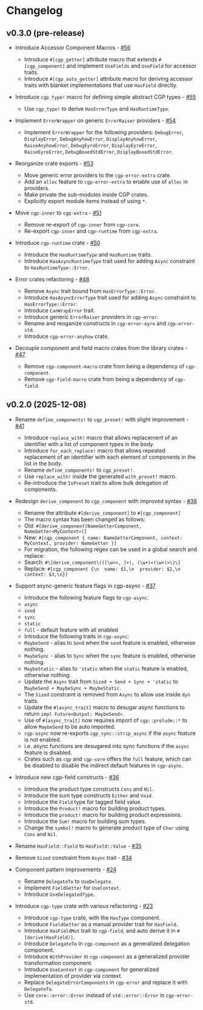 # Changelog

## v0.3.0 (pre-release)

- Introduce Accessor Component Macros - [#56](https://github.com/contextgeneric/cgp/pull/55)
    - Introduce `#[cgp_getter]` attribute macro that extends `#[cgp_component]` and implement
      `UseFields` and `UseField` for accessor traits.
    - Introduce `#[cgp_auto_getter]` attribute macro for deriving accessor traits with
      blanket implementations that use `HasField` directly.

- Introduce `cgp_type!` macro for defining simple abstract CGP types - [#55](https://github.com/contextgeneric/cgp/pull/55)
    - Use `cgp_type!` to derive `HasErrorType` and `HasRuntimeType`.

- Implement `ErrorWrapper` on generic `ErrorRaiser` providers - [#54](https://github.com/contextgeneric/cgp/pull/54)
    - Implement `ErrorWrapper` for the following providers: `DebugError`, `DisplayError`,
      `DebugAnyhowError`, `DisplayAnyhowError`, `RaiseAnyhowError`,
      `DebugEyreError`, `DisplayEyreError`, `RaiseEyreError`,
      `DebugBoxedStdError`, `DisplayBoxedStdError`.

- Reorganize crate exports - [#53](https://github.com/contextgeneric/cgp/pull/53)
    - Move generic error providers to the `cgp-error-extra` crate.
    - Add an `alloc` feature to `cgp-error-extra` to enable use of `alloc` in providers.
    - Make private the sub-modules inside CGP crates.
    - Explicitly export module items instead of using `*`.

- Move `cgp-inner` to `cgp-extra` - [#51](https://github.com/contextgeneric/cgp/pull/51)
    - Remove re-export of `cgp-inner` from `cgp-core`.
    - Re-export `cgp-inner` and `cgp-runtime` from `cgp-extra`.

- Introduce `cgp-runtime` crate - [#50](https://github.com/contextgeneric/cgp/pull/50)
    - Introduce the `HasRuntimeType` and `HasRuntime` traits.
    - Introduce `HasAsyncRuntimeType` trait used for adding `Async` constraint to `HasRuntimeType::Error`.

- Error crates refactoring - [#48](https://github.com/contextgeneric/cgp/pull/48)
    - Remove `Async` trait bound from `HasErrorType::Error`.
    - Introduce `HasAsyncErrorType` trait used for adding `Async` constraint to `HasErrorType::Error`.
    - Introduce `CanWrapError` trait.
    - Introduce generic `ErrorRaiser` providers in `cgp-error`.
    - Rename and reoganize constructs in `cgp-error-eyre` and `cgp-error-std`.
    - Introduce `cgp-error-anyhow` crate.

- Decouple component and field macro crates from the library crates - [#47](https://github.com/contextgeneric/cgp/pull/47)
    - Remove `cgp-component-macro` crate from being a dependency of `cgp-component`.
    - Remove `cgp-field-macro` crate from being a dependency of `cgp-field`.

## v0.2.0 (2025-12-08)

- Rename `define_components!` to `cgp_preset!` with slight improvement - [#41](https://github.com/contextgeneric/cgp/pull/41)
    - Introduce `replace_with!` macro that allows replacement of an identifier with a list of component types in the body.
    - Introduce `for_each_replace!` macro that allows repeated replacement of an identifier with each element of components in the list in the body.
    - Rename `define_components!` to `cgp_preset!`.
    - Use `replace_with!` inside the generated `with_preset!` macro.
    - Re-introduce the `IsPreset` trait to allow bulk delegation of components.


- Redesign `derive_component` to `cgp_component` with improved syntax - [#38](https://github.com/contextgeneric/cgp/pull/38)
    - Rename the attribute `#[derive_component]` to `#[cgp_component]`
    - The macro syntax has been changed as follows:
    - Old: `#[derive_component(NameGetterComponent, NameGetter<MyContext>)]`
    - New: `#[cgp_component { name: NameGetterComponent, context: MyContext, provider: NameGetter }]`
    - For migration, the following regex can be used in a global search and replace:
    - Search: `#\[derive_component\(([\w<>, ]+), (\w+)<(\w+)>\)\]`
    - Replace: `#[cgp_component {\n  name: $1,\n  provider: $2,\n  context: $3,\n}]`

- Support async-generic feature flags in cgp-async - [#37](https://github.com/contextgeneric/cgp/pull/37)
    - Introduce the following feature flags to `cgp-async`:
    - `async`
    - `send`
    - `sync`
    - `static`
    - `full` - default feature with all enabled
    - Introduce the following traits in `cgp-async`:
    - `MaybeSend` - alias to `Send` when the `send` feature is enabled, otherwise nothing.
    - `MaybeSync` - alias to `Sync` when the `sync` feature is enabled, otherwise nothing.
    - `MaybeStatic` - alias to `'static` when the `static` feature is enabled, otherwise nothing.
    - Update the `Async` trait from `Sized + Send + Sync + 'static` to `MaybeSend + MaybeSync + MaybeStatic`.
    - The `Sized` constraint is removed from `Async` to allow use inside `dyn` traits.
    - Update the `#[async_trait]` macro to desugar async functions to return `impl Future<Output: MaybeSend>`.
    - Use of `#[async_trait]` now requires import of `cgp::prelude::*` to allow `MaybeSend` to be auto imported.
    - `cgp-async` now re-exports `cgp_sync::strip_async` if the `async` feature is not enabled.
    - i.e. async functions are desugared into sync functions if the `async` feature is disabled.
    - Crates such as `cgp` and `cgp-core` offers the `full` feature, which can be disabled to disable the indirect default features in `cgp-async`.

- Introduce new cgp-field constructs - [#36](https://github.com/contextgeneric/cgp/pull/36)
    - Introduce the product type constructs `Cons` and `Nil`.
    - Introduce the sum type constructs `Either` and `Void`.
    - Introduce the `Field` type for tagged field value.
    - Introduce the `Product!` macro for building product types.
    - Introduce the `product!` macro for building product expressions.
    - Introduce the `Sum!` macro for building sum types.
    - Change the `symbol!` macro to generate product type of `Char` using `Cons` and `Nil`.

- Rename `HasField::Field` to `HasField::Value` - [#35](https://github.com/contextgeneric/cgp/pull/35)

- Remove `Sized` constraint from `Async` trait - [#34](https://github.com/contextgeneric/cgp/pull/34)

- Component pattern improvements - [#24](https://github.com/contextgeneric/cgp/pull/24)
    - Rename `DelegateTo` to `UseDelegate`.
    - Implement `FieldGetter` for `UseContext`.
    - Introduce `UseDelegatedType`.

- Introduce `cgp-type` crate with various refactoring - [#23](https://github.com/contextgeneric/cgp/pull/23)
    - Introduce `cgp-type` crate, with the `HasType` component.
    - Introduce `FieldGetter` as a manual provider trait for `HasField`.
    - Introduce `HasFieldMut` trait to `cgp-field`, and auto derive it in `#[derive(HasField)]`.
    - Introduce `DelegateTo` in `cgp-component` as a generalized delegation component.
    - Introduce `WithProvider` in `cgp-component` as a generalized provider transformation component.
    - Introduce `UseContext` in `cgp-component` for generalized implementation of provider via context.
    - Replace `DelegateErrorComponents` in `cgp-error` and replace it with `DelegateTo`.
    - Use `core::error::Error` instead of `std::error::Error` in `cgp-error-std`.